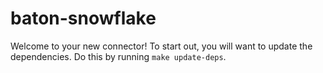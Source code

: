 # baton-snowflake
Welcome to your new connector! To start out, you will want to update the dependencies.
Do this by running `make update-deps`.